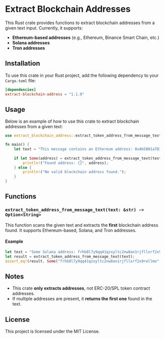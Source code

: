 # Extract Blockchain Addresses

This Rust crate provides functions to extract blockchain addresses from a given text input. Currently, it supports:

- **Ethereum-based addresses** (e.g., Ethereum, Binance Smart Chain, etc.)
- **Solana addresses**
- **Tron addresses**

## Installation

To use this crate in your Rust project, add the following dependency to your `Cargo.toml` file:

```toml
[dependencies]
extract-blockchain-address = "1.1.0"
```

## Usage

Below is an example of how to use this crate to extract blockchain addresses from a given text:

```rust
use extract_blockchain_address::extract_token_address_from_message_text;

fn main() {
    let text = "This message contains an Ethereum address: 0xAb5801a7D398351b8bE11C439e05C5b3259aec9B";
    
    if let Some(address) = extract_token_address_from_message_text(text) {
        println!("Found address: {}", address);
    } else {
        println!("No valid blockchain address found.");
    }
}
```

## Functions

### `extract_token_address_from_message_text(text: &str) -> Option<String>`

This function scans the given text and extracts the **first** blockchain address found. It supports Ethereum-based, Solana, and Tron addresses.

#### Example
```rust
let text = "Some Solana address: frhb8l7y9qq41qzxyltc2nw8an1rjfllxrf2x9rwllmo";
let result = extract_token_address_from_message_text(text);
assert_eq!(result, Some("frhb8l7y9qq41qzxyltc2nw8an1rjfllxrf2x9rwllmo".to_string()));
```
 
## Notes

- This crate **only extracts addresses**, not ERC-20/SPL token contract addresses.
- If multiple addresses are present, it **returns the first one** found in the text.

## License

This project is licensed under the MIT License.

